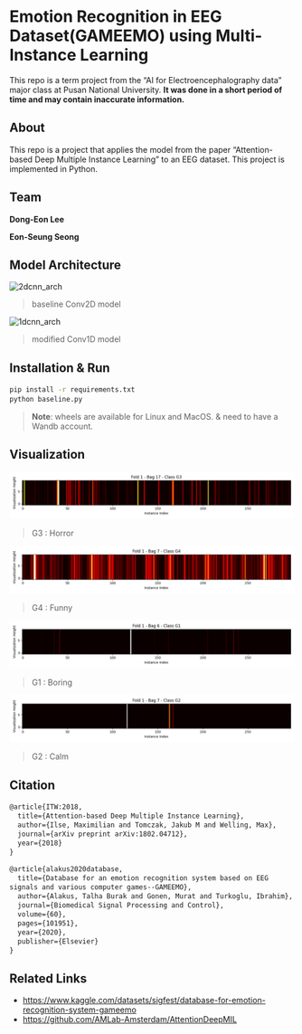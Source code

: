 # Emotion Recognition in EEG Dataset(GAMEEMO) using Multi-Instance Learning
This repo is a term project from the “AI for Electroencephalography data” major class at Pusan National University. **It was done in a short period of time and may contain inaccurate information.**

## About
This repo is a project that applies the model from the paper “Attention-based Deep Multiple Instance Learning” to an EEG dataset.
This project is implemented in Python.

## Team
**Dong-Eon Lee**

**Eon-Seung Seong**

## Model Architecture
![2dcnn_arch](./assets/AttentionMIL2D.png)
> baseline Conv2D model

![1dcnn_arch](./assets/AttentionMIL1D.png)
> modified Conv1D model

## Installation & Run
```bash
pip install -r requirements.txt
python baseline.py
```
> **Note**: wheels are available for Linux and MacOS. & need to have a Wandb account.

## Visualization
![G3](./assets/bag_17_class_2_attention_heatmap.png)
> G3 : Horror

![G4](./assets/bag_7_class_3_attention_heatmap.png)
> G4 : Funny

![G1](./assets/bag_6_class_0_attention_heatmap.png)
> G1 : Boring

![G2](./assets/bag_7_class_1_attention_heatmap.png)
> G2 : Calm

## Citation
```
@article{ITW:2018,
  title={Attention-based Deep Multiple Instance Learning},
  author={Ilse, Maximilian and Tomczak, Jakub M and Welling, Max},
  journal={arXiv preprint arXiv:1802.04712},
  year={2018}
}
```

```
@article{alakus2020database,
  title={Database for an emotion recognition system based on EEG signals and various computer games--GAMEEMO},
  author={Alakus, Talha Burak and Gonen, Murat and Turkoglu, Ibrahim},
  journal={Biomedical Signal Processing and Control},
  volume={60},
  pages={101951},
  year={2020},
  publisher={Elsevier}
}
```

## Related Links
* https://www.kaggle.com/datasets/sigfest/database-for-emotion-recognition-system-gameemo
* https://github.com/AMLab-Amsterdam/AttentionDeepMIL